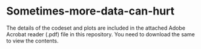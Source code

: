 # Sometimes-more-data-can-hurt

The details of the codeset and plots are included in the attached Adobe Acrobat reader (.pdf) file in this repository. 
You need to download the same to view the contents.
